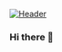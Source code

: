 [![Header](https://upload.wikimedia.org/wikipedia/commons/thumb/2/2b/Vaporwave_art_example.png/1200px-Vaporwave_art_example.png "Header")](https://lnerd.net/)
### Hi there 👋

<!--
**lnerd/lnerd** is a ✨ _special_ ✨ repository because its `README.md` (this file) appears on your GitHub profile.

Here are some ideas to get you started:

- 🔭 I’m currently working on ...
- 🌱 I’m currently learning ...
- 👯 I’m looking to collaborate on ...
- 🤔 I’m looking for help with ...
- 💬 Ask me about ...
- 📫 How to reach me: ...
- 😄 Pronouns: ...
- ⚡ Fun fact: ...
-->

